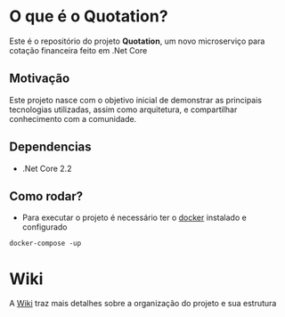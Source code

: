 O que é o Quotation?
=====================

Este é o repositório do projeto **Quotation**, um novo microserviço para cotação financeira feito em .Net Core

## Motivação
Este projeto nasce com o objetivo inicial de demonstrar as principais tecnologias utilizadas, assim como arquitetura, e compartilhar conhecimento com a comunidade.

## Dependencias
- .Net Core 2.2
## Como rodar?
 - Para executar o projeto é necessário ter o [docker](https://www.docker.com) instalado e configurado
```docker
docker-compose -up
```

# Wiki
A [Wiki](https://github.com/gambarra/quotation/wiki/home) traz mais detalhes sobre a organização do projeto e sua estrutura
